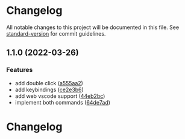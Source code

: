 # Changelog

All notable changes to this project will be documented in this file. See [standard-version](https://github.com/conventional-changelog/standard-version) for commit guidelines.

## 1.1.0 (2022-03-26)


### Features

* add double click ([a555aa2](https://github.com/Calvin-LL/racket-helpers/commit/a555aa2e37aea556cf6128cae57d0883f6640aae))
* add keybindings ([ce2e3b6](https://github.com/Calvin-LL/racket-helpers/commit/ce2e3b6b2cb508ac4a5be5f0b56f75150f497f3e))
* add web vscode support ([44eb2bc](https://github.com/Calvin-LL/racket-helpers/commit/44eb2bc72aebaf8b394f920d4ca6730e746c3677))
* implement both commands ([64de7ad](https://github.com/Calvin-LL/racket-helpers/commit/64de7ade1f67a055936daf775afff17463ef1bd1))

# Changelog

